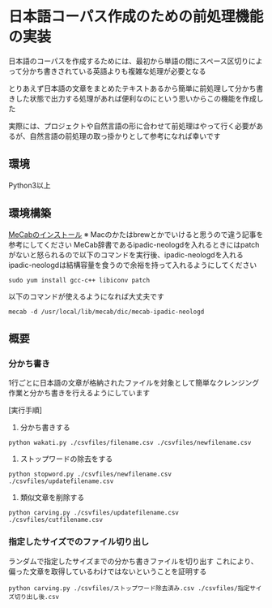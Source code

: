 # 日本語コーパス作成のための前処理機能の実装
日本語のコーパスを作成するためには、最初から単語の間にスペース区切りによって分かち書きされている英語よりも複雑な処理が必要となる

とりあえず日本語の文章をまとめたテキストあるから簡単に前処理して分かち書きした状態で出力する処理があれば便利なのにという思いからこの機能を作成した

実際には、プロジェクトや自然言語の形に合わせて前処理はやって行く必要があるが、自然言語の前処理の取っ掛かりとして参考になれば幸いです

## 環境
Python3以上


## 環境構築
[MeCabのインストール](https://www.saintsouth.net/blog/morphological-analysis-by-mecab-and-mecab-ipadic-neologd-and-python3/)
※ Macのかたはbrewとかでいけると思うので違う記事を参考にしてください
MeCab辞書であるipadic-neologdを入れるときにはpatchがないと怒られるので以下のコマンドを実行後、ipadic-neologdを入れる  
ipadic-neologdは結構容量を食うので余裕を持って入れるようにしてください
```
sudo yum install gcc-c++ libiconv patch
```
以下のコマンドが使えるようになれば大丈夫です
```
mecab -d /usr/local/lib/mecab/dic/mecab-ipadic-neologd
```

## 概要

### 分かち書き
1行ごとに日本語の文章が格納されたファイルを対象として簡単なクレンジング作業と分かち書きを行えるようにしています

[実行手順]
1. 分かち書きする
```
python wakati.py ./csvfiles/filename.csv ./csvfiles/newfilename.csv
```
1. ストップワードの除去をする
```
python stopword.py ./csvfiles/newfilename.csv ./csvfiles/updatefilename.csv
```
1. 類似文章を削除する
```
python carving.py ./csvfiles/updatefilename.csv ./csvfiles/cutfilename.csv
```

### 指定したサイズでのファイル切り出し
ランダムで指定したサイズまでの分かち書きファイルを切り出す
これにより、偏った文章を取得しているわけではないということを証明する
```
python carving.py ./csvfiles/ストップワード除去済み.csv ./csvfiles/指定サイズ切り出し後.csv
```



